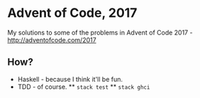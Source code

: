 # Advent of Code, 2017
My solutions to some of the problems in Advent of Code 2017 - http://adventofcode.com/2017

## How?
* Haskell - because I think it'll be fun.
* TDD - of course.
** `stack test`
** `stack ghci`


